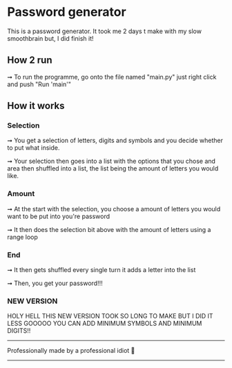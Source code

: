 # Password generator

This is a password generator. It took me 2 days t make with my slow smoothbrain but, I did finish it!

## How 2 run

➞ To run the programme, go onto the file named "main.py" just right click and push "Run 'main'"

## How it works 

  ### Selection
➞ You get a selection of letters, digits and symbols and you decide whether to put what inside.

➞ Your selection then goes into a list with the options that you chose and area then shuffled into a list, the list being the amount of letters you would like.
  
  ### Amount
➞ At the start with the selection, you choose a amount of letters you would want to be put into you're password

➞ It then does the selection bit above with the amount of letters using a range loop

  ### End
➞ It then gets shuffled every single turn it adds a letter into the list

➞ Then, you get your password!!!

  ### NEW VERSION
  HOLY HELL THIS NEW VERSION TOOK SO LONG TO MAKE BUT I DID IT LESS GOOOOO YOU CAN ADD MINIMUM SYMBOLS AND MINIMUM DIGITS!!

---
Professionally made by a professional idiot  🧊

---

